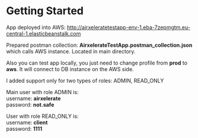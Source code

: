 # Getting Started

App deployed into AWS:  http://airxeleratetestapp-env-1.eba-7zepmgtm.eu-central-1.elasticbeanstalk.com 

Prepared postman collection: <b>AirxelerateTestApp.postman_collection.json</b>
which calls AWS instance. Located in main directory.

Also you can test app locally, you just need to change profile from <b>prod</b> to <b>aws</b>. It will connect to DB instance on the AWS side.

I added support only for two types of roles: ADMIN, READ_ONLY

Main user with role ADMIN is:
<br>
username: <b>airxelerate</b><br>
password: <b>not.safe</b>

User with role READ_ONLY is:
<br>
username: <b>client</b><br>
password: <b>1111</b>

